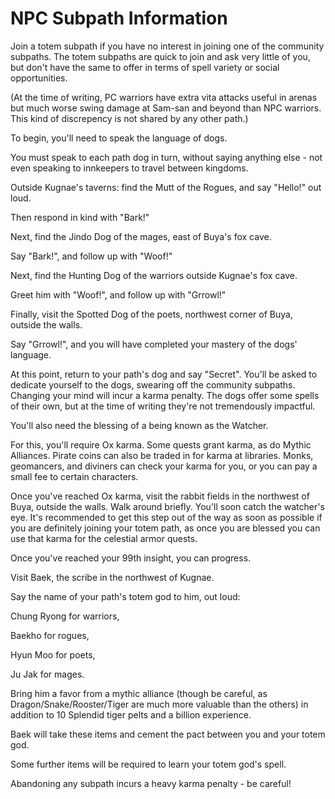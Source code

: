 # NPC Subpath Information

Join a totem subpath if you have no interest in joining one of the community subpaths. The totem subpaths are quick to join and ask very little of you, but don't have the same to offer in terms of spell variety or social opportunities.

(At the time of writing, PC warriors have extra vita attacks useful in arenas but much worse swing damage at Sam-san and beyond than NPC warriors. This kind of discrepency is not shared by any other path.)

To begin, you'll need to speak the language of dogs.

You must speak to each path dog in turn, without saying anything else - not even speaking to innkeepers to travel between kingdoms.

Outside Kugnae's taverns: find the Mutt of the Rogues, and say "Hello!" out loud.

Then respond in kind with "Bark!"

Next, find the Jindo Dog of the mages, east of Buya's fox cave.

Say "Bark!", and follow up with "Woof!"

Next, find the Hunting Dog of the warriors outside Kugnae's fox cave.

Greet him with "Woof!", and follow up with "Grrowl!"

Finally, visit the Spotted Dog of the poets, northwest corner of Buya, outside the walls.

Say "Grrowl!", and you will have completed your mastery of the dogs' language.

At this point, return to your path's dog and say "Secret". You'll be asked to dedicate yourself to the dogs, swearing off the community subpaths. Changing your mind will incur a karma penalty. The dogs offer some spells of their own, but at the time of writing they're not tremendously impactful.

You'll also need the blessing of a being known as the Watcher.

For this, you'll require Ox karma. Some quests grant karma, as do Mythic Alliances. Pirate coins can also be traded in for karma at libraries. Monks, geomancers, and diviners can check your karma for you, or you can pay a small fee to certain characters.

Once you've reached Ox karma, visit the rabbit fields in the northwest of Buya, outside the walls. Walk around briefly. You'll soon catch the watcher's eye. It's recommended to get this step out of the way as soon as possible if you are definitely joining your totem path, as once you are blessed you can use that karma for the celestial armor quests.

Once you've reached your 99th insight, you can progress.

Visit Baek, the scribe in the northwest of Kugnae.

Say the name of your path's totem god to him, out loud:

Chung Ryong for warriors,

Baekho for rogues,

Hyun Moo for poets,

Ju Jak for mages.

Bring him a favor from a mythic alliance (though be careful, as Dragon/Snake/Rooster/Tiger are much more valuable than the others) in addition to 10 Splendid tiger pelts and a billion experience.

Baek will take these items and cement the pact between you and your totem god.

Some further items will be required to learn your totem god's spell.

Abandoning any subpath incurs a heavy karma penalty - be careful!
